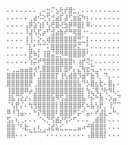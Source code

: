 ⠄⠄⠄⠄⠄⠄⠄⢀⠤⣒⠍⣢⢗⡞⣿⣂⡀⠄⠄⠄⠄⠄⠄⠄⠄⠄ 
⠄⠄⠄⠄⠄⢀⣴⠪⢕⢫⢚⣴⡏⣼⢋⣶⣮⠳⡆⠄⠄⠄⠄⠄⠄⠄
⠄⠄⠄⠄⢠⡿⣵⢱⡇⢣⢟⣿⢜⣳⡿⠿⣿⡇⠿⠄⠄⠄⠄⠄⠄⠄
⠄⠄⠄⠄⠸⣼⢣⢏⡴⠋⣺⣴⣷⠞⠛⢿⣿⠐⠂⠄⠄⠄⠄⠄⠄⠄
⠄⠄⠄⠄⢸⢸⠄⡕⢄⢾⣿⣿⣿⣿⣿⣿⣛⣁⡇⠄⠄⠄⠄⠄⠄⠄
⠄⠄⠄⠄⠈⣇⠃⡉⠉⠅⣿⣿⣿⣿⣿⣟⣍⣀⡃⠄⠄⠄⠄⠄⠄⠄
⠄⠄⠄⠄⠄⣟⠷⡅⢸⣿⣬⣛⡻⠿⣿⣿⣿⡿⠃⠄⠄⠄⠄⠄⠄⠄
⠄⠄⠄⠄⠄⢱⡭⠞⢻⣿⣿⣿⣿⣿⣿⠆⢰⡞⢝⡂⠄⠄⠄⠄⠄⠄
⠄⢀⣀⣤⣤⣶⢴⢃⣿⣿⣿⣿⡏⣿⠟⡄⣌⢷⣖⢭⣀⠄⠄⠄⠄⠄
⣿⣿⣿⣿⣿⣿⠃⣸⣿⣿⣿⡏⢸⢣⣾⣿⡹⣾⠋⣷⠹⡀⠙⡄⠄⠄
⣿⣿⣿⣿⣿⡟⢀⣿⣿⣿⣿⣿⣿⣿⣿⣿⣧⠙⡣⣿⣆⣗⠄⣿⡄⠄
⢸⣿⣿⣿⠿⡴⣸⣿⣿⣿⣿⣿⣿⣿⣿⣿⣿⡇⢳⣌⢿⡘⢗⠻⢇⠄
⢸⣧⢩⣕⡔⡄⣿⣿⣿⣿⣷⠻⢫⣼⣿⣿⣿⣧⠘⡮⠓⣷⠠⡱⣤⠙
⠈⢣⡟⡌⠄⢳⢻⣿⣿⣿⣿⡇⣿⣿⣿⣿⣿⢏⠦⣧⢣⡟⡀⢸⡉⠉
⠿⠸⢹⣤⠄⠄⠓⡝⢿⣿⣿⠇⣿⣿⣿⠟⡥⠊⣤⠄⠞⣼⣇⠤⠓⠄
⣫⡄⢆⢀⠄⠄⠄⠈⠢⡙⢫⣾⡜⢫⠕⠋⠄⠄⠄⢀⣾⣿⡇⠄⠄⠄
⣿⣿⠈⠣⣗⡀⡄⢆⢀⣨⣞⣥⣊⣀⣀⣀⣤⠴⠚⣿⣿⣿⡇⠄⠄⠄
⣿⣿⠄⠄⠄⠉⠉⠉⠉⠄⠄⠄⠄⠄⠄⠄⠄⠄⢠⣿⣿⣿⡇⠄⠄⠄

